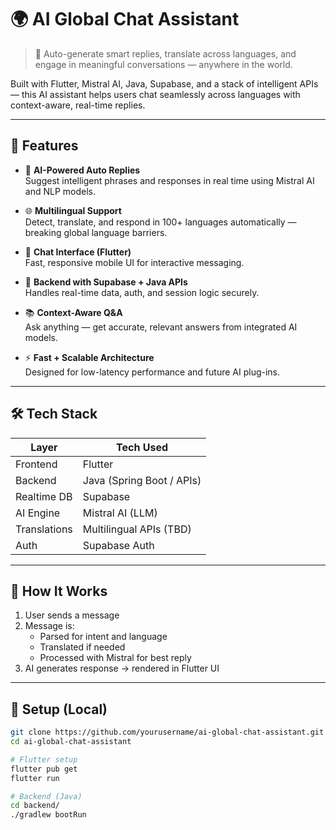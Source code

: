 # 🌍 AI Global Chat Assistant

> 🤖 Auto-generate smart replies, translate across languages, and engage in meaningful conversations — anywhere in the world.

Built with Flutter, Mistral AI, Java, Supabase, and a stack of intelligent APIs — this AI assistant helps users chat seamlessly across languages with context-aware, real-time replies.

---

## 🚀 Features

- 🧠 **AI-Powered Auto Replies**  
  Suggest intelligent phrases and responses in real time using Mistral AI and NLP models.

- 🌐 **Multilingual Support**  
  Detect, translate, and respond in 100+ languages automatically — breaking global language barriers.

- 💬 **Chat Interface (Flutter)**  
  Fast, responsive mobile UI for interactive messaging.

- 🔗 **Backend with Supabase + Java APIs**  
  Handles real-time data, auth, and session logic securely.

- 📚 **Context-Aware Q&A**  
  Ask anything — get accurate, relevant answers from integrated AI models.

- ⚡ **Fast + Scalable Architecture**  
  Designed for low-latency performance and future AI plug-ins.

---

## 🛠 Tech Stack

| Layer         | Tech Used                 |
|---------------|---------------------------|
| Frontend      | Flutter                   |
| Backend       | Java (Spring Boot / APIs) |
| Realtime DB   | Supabase                  |
| AI Engine     | Mistral AI (LLM)          |
| Translations  | Multilingual APIs (TBD)   |
| Auth          | Supabase Auth             |

---

## 🧪 How It Works

1. User sends a message  
2. Message is:  
   - Parsed for intent and language  
   - Translated if needed  
   - Processed with Mistral for best reply  
3. AI generates response → rendered in Flutter UI

---

## 🔧 Setup (Local)

```bash
git clone https://github.com/yourusername/ai-global-chat-assistant.git
cd ai-global-chat-assistant

# Flutter setup
flutter pub get
flutter run

# Backend (Java)
cd backend/
./gradlew bootRun
